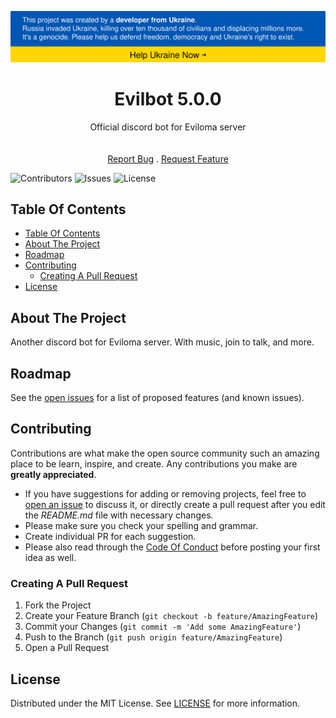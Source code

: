 [![Stand With Ukraine](https://raw.githubusercontent.com/vshymanskyy/StandWithUkraine/main/banner-direct-single.svg)](https://stand-with-ukraine.pp.ua)
<br/>

<p align="center">
  <h1 align="center">Evilbot 5.0.0</h1>

  <p align="center">
    Official discord bot for Eviloma server
    <br/>
    <br/>
    <br/>
    <a href="https://github.com/Eviloma/evilbot/issues">Report Bug</a>
    .
    <a href="https://github.com/Eviloma/evilbot/issues">Request Feature</a>
  </p>
</p>

![Contributors](https://img.shields.io/github/contributors/Eviloma/evilbot)
![Issues](https://img.shields.io/github/issues/Eviloma/evilbot)
![License](https://img.shields.io/github/license/Eviloma/evilbot)

## Table Of Contents

- [Table Of Contents](#table-of-contents)
- [About The Project](#about-the-project)
- [Roadmap](#roadmap)
- [Contributing](#contributing)
  - [Creating A Pull Request](#creating-a-pull-request)
- [License](#license)

## About The Project

Another discord bot for Eviloma server. With music, join to talk, and more.

## Roadmap

See the [open issues](https://github.com/Eviloma/evilbot/issues) for a list of proposed features (and known issues).

## Contributing

Contributions are what make the open source community such an amazing place to be learn, inspire, and create. Any contributions you make are **greatly appreciated**.

- If you have suggestions for adding or removing projects, feel free to [open an issue](https://github.com/Eviloma/evilbot/issues/new) to discuss it, or directly create a pull request after you edit the _README.md_ file with necessary changes.
- Please make sure you check your spelling and grammar.
- Create individual PR for each suggestion.
- Please also read through the [Code Of Conduct](/.github/CODE_OF_CONDUCT) before posting your first idea as well.

### Creating A Pull Request

1. Fork the Project
2. Create your Feature Branch (`git checkout -b feature/AmazingFeature`)
3. Commit your Changes (`git commit -m 'Add some AmazingFeature'`)
4. Push to the Branch (`git push origin feature/AmazingFeature`)
5. Open a Pull Request

## License

Distributed under the MIT License. See [LICENSE](/LICENSE) for more information.
